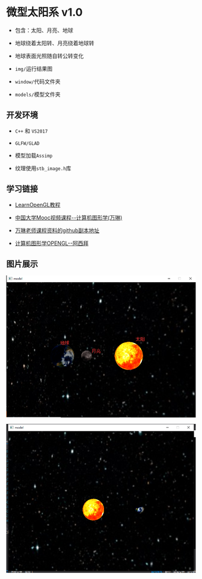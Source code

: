# 微型太阳系 v1.0

- 包含：太阳、月亮、地球

- 地球绕着太阳转、月亮绕着地球转

- 地球表面光照随自转公转变化

- `img/`运行结果图

- `window/`代码文件夹

- `models/`模型文件夹


## 开发环境

- `C++` 和 `VS2017`

- `GLFW/GLAD`

- 模型加载`Assimp`

- 纹理使用`stb_image.h`库

## 学习链接

- [LearnOpenGL教程](https://learnopengl-cn.github.io/)

- [中国大学Mooc视频课程--计算机图形学(万琳)](https://www.icourse163.org/course/0809HUST055-1003636001?utm_campaign=share&utm_medium=androidShare&utm_source=#/info)

- [万琳老师课程资料的github副本地址](https://gitee.com/findagirl/Computer_Graphics)

- [计算机图形学OPENGL--阿西拜](https://www.bilibili.com/video/av57654623)

## 图片展示

![微型太阳系图](img/t3.png)

![微型太阳系图](img/t1.png)
